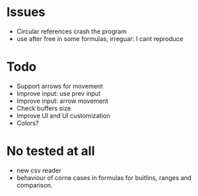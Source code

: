 # Issues
* Circular references crash the program
* use after free in some formulas, irreguar: I cant reproduce

# Todo
* Support arrows for movement
* Improve input: use prev input
* Improve input: arrow movement
* Check buffers size
* Improve UI and UI customization
* Colors?

# No tested at all
* new csv reader
* behaviour of corne cases in formulas for buitlins, 
    ranges and comparison.
